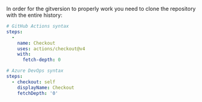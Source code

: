 In order for the gitversion to properly work you need to clone the repository with the entire history:

```yaml
# GitHub Actions syntax
steps:
  -
    name: Checkout
    uses: actions/checkout@v4
    with:
      fetch-depth: 0
```

```yaml
# Azure DevOps syntax
steps:
  - checkout: self
    displayName: Checkout
    fetchDepth: '0'
```
